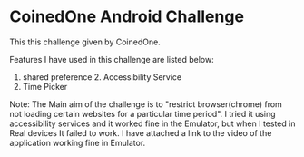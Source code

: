 # CoinedOne Android Challenge
This this challenge given by CoinedOne.

Features I have used in this challenge are listed below:
1. shared preference
2. Accessibility Service
3. Time Picker

Note:
The Main aim of the challenge is to "restrict browser(chrome) from not loading certain websites for a particular time period". I tried it using accessibility services and it worked fine in the Emulator, but when I tested in Real devices It failed to work. I have attached a link to the video of the application working fine in Emulator.

